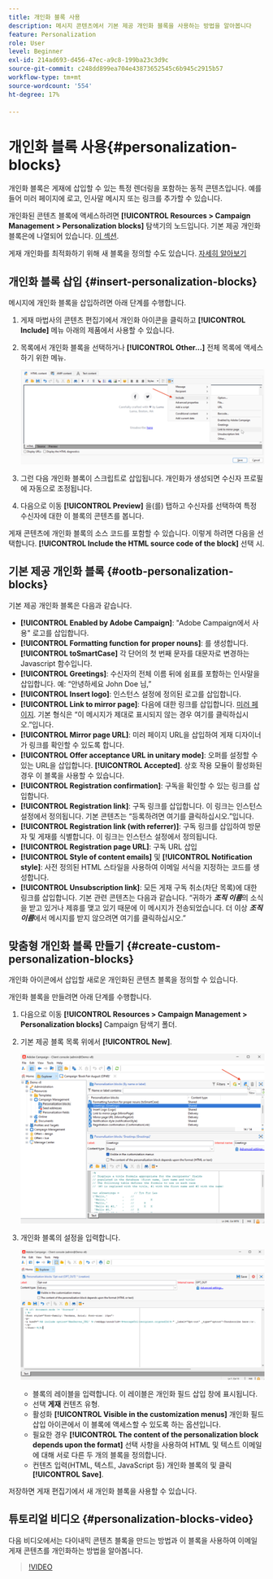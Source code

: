 ```yaml
---
title: 개인화 블록 사용
description: 메시지 콘텐츠에서 기본 제공 개인화 블록을 사용하는 방법을 알아봅니다
feature: Personalization
role: User
level: Beginner
exl-id: 214ad693-d456-47ec-a9c8-199ba23c3d9c
source-git-commit: c248dd899ea704e43873652545c6b945c2915b57
workflow-type: tm+mt
source-wordcount: '554'
ht-degree: 17%

---
```


# 개인화 블록 사용{#personalization-blocks}

개인화 블록은 게재에 삽입할 수 있는 특정 렌더링을 포함하는 동적 콘텐츠입니다. 예를 들어 미러 페이지에 로고, 인사말 메시지 또는 링크를 추가할 수 있습니다.

개인화된 콘텐츠 블록에 액세스하려면 **[!UICONTROL Resources > Campaign Management > Personalization blocks]** 탐색기의 노드입니다. 기본 제공 개인화 블록은에 나열되어 있습니다. [이 섹션](#ootb-personalization-blocks).

게재 개인화를 최적화하기 위해 새 블록을 정의할 수도 있습니다. [자세히 알아보기](#create-custom-personalization-blocks)

## 개인화 블록 삽입 {#insert-personalization-blocks}

메시지에 개인화 블록을 삽입하려면 아래 단계를 수행합니다.

1. 게재 마법사의 콘텐츠 편집기에서 개인화 아이콘을 클릭하고 **[!UICONTROL Include]** 메뉴 아래의 제품에서 사용할 수 있습니다.
1. 목록에서 개인화 블록을 선택하거나 **[!UICONTROL Other...]** 전체 목록에 액세스하기 위한 메뉴.

   ![](assets/perso-content-block.png)

1. 그런 다음 개인화 블록이 스크립트로 삽입됩니다. 개인화가 생성되면 수신자 프로필에 자동으로 조정됩니다.
1. 다음으로 이동 **[!UICONTROL Preview]** 을(를) 탭하고 수신자를 선택하여 특정 수신자에 대한 이 블록의 콘텐츠를 봅니다.

게재 콘텐츠에 개인화 블록의 소스 코드를 포함할 수 있습니다. 이렇게 하려면 다음을 선택합니다. **[!UICONTROL Include the HTML source code of the block]** 선택 시.

## 기본 제공 개인화 블록 {#ootb-personalization-blocks}

기본 제공 개인화 블록은 다음과 같습니다.

* **[!UICONTROL Enabled by Adobe Campaign]**: &quot;Adobe Campaign에서 사용&quot; 로고를 삽입합니다.
* **[!UICONTROL Formatting function for proper nouns]**: 를 생성합니다. **[!UICONTROL toSmartCase]** 각 단어의 첫 번째 문자를 대문자로 변경하는 Javascript 함수입니다.
* **[!UICONTROL Greetings]**: 수신자의 전체 이름 뒤에 쉼표를 포함하는 인사말을 삽입합니다. 예: “안녕하세요 John Doe 님,”
* **[!UICONTROL Insert logo]**: 인스턴스 설정에 정의된 로고를 삽입합니다.
* **[!UICONTROL Link to mirror page]**: 다음에 대한 링크를 삽입합니다. [미러 페이지](mirror-page.md). 기본 형식은 “이 메시지가 제대로 표시되지 않는 경우 여기를 클릭하십시오.”입니다.
* **[!UICONTROL Mirror page URL]**: 미러 페이지 URL을 삽입하여 게재 디자이너가 링크를 확인할 수 있도록 합니다.
* **[!UICONTROL Offer acceptance URL in unitary mode]**: 오퍼를 설정할 수 있는 URL을 삽입합니다. **[!UICONTROL Accepted]**. 상호 작용 모듈이 활성화된 경우 이 블록을 사용할 수 있습니다.
* **[!UICONTROL Registration confirmation]**: 구독을 확인할 수 있는 링크를 삽입합니다.
* **[!UICONTROL Registration link]**: 구독 링크를 삽입합니다. 이 링크는 인스턴스 설정에서 정의됩니다. 기본 콘텐츠는 “등록하려면 여기를 클릭하십시오.”입니다.
* **[!UICONTROL Registration link (with referrer)]**: 구독 링크를 삽입하여 방문자 및 게재를 식별합니다. 이 링크는 인스턴스 설정에서 정의됩니다.
* **[!UICONTROL Registration page URL]**: 구독 URL 삽입
* **[!UICONTROL Style of content emails]** 및 **[!UICONTROL Notification style]**: 사전 정의된 HTML 스타일을 사용하여 이메일 서식을 지정하는 코드를 생성합니다.
* **[!UICONTROL Unsubscription link]**: 모든 게재 구독 취소(차단 목록)에 대한 링크를 삽입합니다. 기본 관련 콘텐츠는 다음과 같습니다. “귀하가 ***조직 이름***&#x200B;의 소식을 받고 있거나 제휴를 맺고 있기 때문에 이 메시지가 전송되었습니다. 더 이상 ***조직 이름***&#x200B;에서 메시지를 받지 않으려면 여기를 클릭하십시오.”

## 맞춤형 개인화 블록 만들기 {#create-custom-personalization-blocks}

개인화 아이콘에서 삽입할 새로운 개인화된 콘텐츠 블록을 정의할 수 있습니다.

개인화 블록을 만들려면 아래 단계를 수행합니다.

1. 다음으로 이동 **[!UICONTROL Resources > Campaign Management > Personalization blocks]** Campaign 탐색기 폴더.
1. 기본 제공 블록 목록 위에서 **[!UICONTROL New]**.

   ![](assets/perso-new-block.png)

1. 개인화 블록의 설정을 입력합니다.

   ![](assets/perso-custom-block.png)

   * 블록의 레이블을 입력합니다. 이 레이블은 개인화 필드 삽입 창에 표시됩니다.
   * 선택 **게재** 컨텐츠 유형.
   * 활성화 **[!UICONTROL Visible in the customization menus]** 개인화 필드 삽입 아이콘에서 이 블록에 액세스할 수 있도록 하는 옵션입니다.
   * 필요한 경우 **[!UICONTROL The content of the personalization block depends upon the format]** 선택 사항을 사용하여 HTML 및 텍스트 이메일에 대해 서로 다른 두 개의 블록을 정의합니다.
   * 컨텐츠 입력(HTML, 텍스트, JavaScript 등) 개인화 블록의 및 클릭 **[!UICONTROL Save]**.

저장하면 게재 편집기에서 새 개인화 블록을 사용할 수 있습니다.

## 튜토리얼 비디오 {#personalization-blocks-video}

다음 비디오에서는 다이내믹 콘텐츠 블록을 만드는 방법과 이 블록을 사용하여 이메일 게재 콘텐츠를 개인화하는 방법을 알아봅니다.

>[!VIDEO](https://video.tv.adobe.com/v/342088?quality=12)
